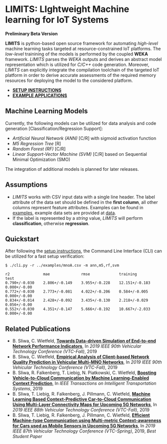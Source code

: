 LIMITS: LIghtweight Machine learning for IoT Systems
========
**Preliminary Beta Version**

**LIMITS** is python-based open source framework for automating *high-level* machine learning tasks targeted at resource-constrained IoT platforms. The *low-level* trainining of the models is performed by the coupled **WEKA** framework. *LIMITS* parses the *WEKA* outputs and derives an abstract model representation which is utilized for *C/C++* code generation. Moreover, *LIMITS* can explicitly integrate the compilation toolchain of the targeted IoT platform in order to derive accurate assessments of the required memory resources for deploying the model to the considered platform.

- [**SETUP INSTRUCTIONS**](INSTALL.md)
- [**EXAMPLE APPLICATIONS**](EXAMPLES.md)


## Machine Learning Models
Currently, the following models can be utilized for data analysis and code generation [Classification/Regression Support]:
- *Artificial Neural Network (ANN)* [C/R] with sigmoid activation function
- *M5 Regression Tree* [R]
- *Random Forest (RF)*  [C/R]
- *Linear Support-Vector Machine (SVM)* [C/R] based on Sequential Minimal Optimization (SMO)

The integration of additional models is planned for later releases.

## Assumptions
- *LIMITS* works with CSV input data with a single line header. The label attribute of the data set should be defined in the **first column**, all other columns represent feature attributes. Examples can be found in [examples](src/), example data sets are provided at [data](examples/).
- If the label is represented by a *string* value, *LIMITS* will perform **classification**, otherwise **regression**.


## Quickstart
After following the [setup instructions](INSTALL.md), the Command Line Interface (CLI) can be utilized for a fast setup verification:

```
$ ./cli.py -r ../examples/mnoA.csv -m ann,m5,rf,svm

r2               mae              rmse             training         test                                                       
0.790+/-0.030    2.806+/-0.149    3.955+/-0.228    12.151+/-0.183   0.000+/-0.00
0.772+/-0.030    2.773+/-0.081    4.022+/-0.206    0.584+/-0.005    0.000+/-0.00
0.834+/-0.014    2.428+/-0.092    3.435+/-0.130    2.218+/-0.029    0.056+/-0.00
0.552+/-0.030    4.351+/-0.147    5.666+/-0.192    10.667+/-2.033   0.000+/-0.00
```


## Related Publications
- B. Sliwa, C. Wietfeld, [**Towards Data-driven Simulation of End-to-end Network Performance Indicators**](https://arxiv.org/abs/1904.10179), In *2019 IEEE 90th Vehicular Technology Conference (VTC-Fall)*, 2019
- B. Sliwa, C. Wietfeld, [**Empirical Analysis of Client-based Network Quality Prediction in Vehicular Multi-MNO Networks**](https://arxiv.org/abs/1904.10177), In *2019 IEEE 90th Vehicular Technology Conference (VTC-Fall)*, 2019
- B. Sliwa, R. Falkenberg, T. Liebig, N. Piatkowski, C. Wietfeld, [**Boosting Vehicle-to-Cloud Communication by Machine Learning-Enabled Context Prediction**](https://arxiv.org/abs/1904.10186), In *IEEE Transactions on Intelligent Transportation Systems*, 2019
- B. Sliwa, T. Liebig, R. Falkenberg, J. Pillmann, C. Wietfeld, [**Machine Learning Based Context-Predictive Car-to-Cloud Communication Using Multi-Layer Connectivity Maps for Upcoming 5G Networks**](https://arxiv.org/abs/1805.06603), In *2019 IEEE 88th Vehicular Technology Conference (VTC-Fall)*, 2019
- B. Sliwa, T. Liebig, R. Falkenberg, J. Pillmann, C. Wietfeld, [**Efficient Machine-type Communication using Multi-metric Context-awareness for Cars used as Mobile Sensors in Upcoming 5G Networks**](https://arxiv.org/abs/1801.03290), In *2019 IEEE 87th Vehicular Technology Conference (VTC-Spring)*, 2019, *Best Student Paper*
